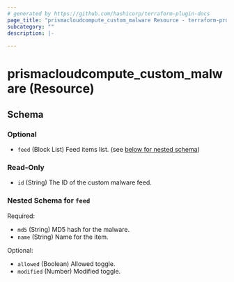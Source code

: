 ```yaml
---
# generated by https://github.com/hashicorp/terraform-plugin-docs
page_title: "prismacloudcompute_custom_malware Resource - terraform-provider-prismacloudcompute"
subcategory: ""
description: |-
  
---
```


# prismacloudcompute_custom_malware (Resource)





<!-- schema generated by tfplugindocs -->
## Schema

### Optional

- `feed` (Block List) Feed items list. (see [below for nested schema](#nestedblock--feed))

### Read-Only

- `id` (String) The ID of the custom malware feed.

<a id="nestedblock--feed"></a>
### Nested Schema for `feed`

Required:

- `md5` (String) MD5 hash for the malware.
- `name` (String) Name for the item.

Optional:

- `allowed` (Boolean) Allowed toggle.
- `modified` (Number) Modified toggle.


